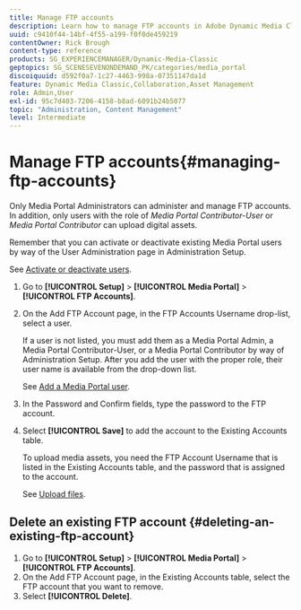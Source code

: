 ```yaml
---
title: Manage FTP accounts
description: Learn how to manage FTP accounts in Adobe Dynamic Media Classic.
uuid: c9410f44-14bf-4f55-a199-f0f0de459219
contentOwner: Rick Brough
content-type: reference
products: SG_EXPERIENCEMANAGER/Dynamic-Media-Classic
geptopics: SG_SCENESEVENONDEMAND_PK/categories/media_portal
discoiquuid: d592f0a7-1c27-4463-998a-07351147da1d
feature: Dynamic Media Classic,Collaboration,Asset Management
role: Admin,User
exl-id: 95c7d403-7206-4158-b8ad-6091b24b5077
topic: "Administration, Content Management"
level: Intermediate
---
```

# Manage FTP accounts{#managing-ftp-accounts}

Only Media Portal Administrators can administer and manage FTP accounts. In addition, only users with the role of *Media Portal Contributor-User* or *Media Portal Contributor* can upload digital assets.

Remember that you can activate or deactivate existing Media Portal users by way of the User Administration page in Administration Setup.

See [Activate or deactivate users](administration-setup.md#activating_or_deactivating_users).

1. Go to **[!UICONTROL Setup]** > **[!UICONTROL Media Portal]** > **[!UICONTROL FTP Accounts]**.
1. On the Add FTP Account page, in the FTP Accounts Username drop-list, select a user.

   If a user is not listed, you must add them as a Media Portal Admin, a Media Portal Contributor-User, or a Media Portal Contributor by way of Administration Setup. After you add the user with the proper role, their user name is available from the drop-down list.

   See [Add a Media Portal user](adding-media-portal-users.md#adding_a_media_portal_user).

1. In the Password and Confirm fields, type the password to the FTP account.
1. Select **[!UICONTROL Save]** to add the account to the Existing Accounts table.

   To upload media assets, you need the FTP Account Username that is listed in the Existing Accounts table, and the password that is assigned to the account.

   See [Upload files](uploading-files.md#uploading_files).

## Delete an existing FTP account {#deleting-an-existing-ftp-account}

1. Go to **[!UICONTROL Setup]** > **[!UICONTROL Media Portal]** > **[!UICONTROL FTP Accounts]**.
1. On the Add FTP Account page, in the Existing Accounts table, select the FTP account that you want to remove.
1. Select **[!UICONTROL Delete]**.
